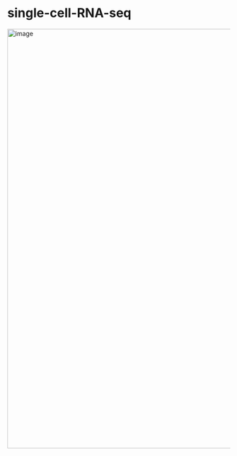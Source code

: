 # single-cell-RNA-seq

<img width="948" alt="image" src="https://user-images.githubusercontent.com/62751614/215587465-22eeccb7-3877-47d4-8f72-bfeba3bab7c7.png">
